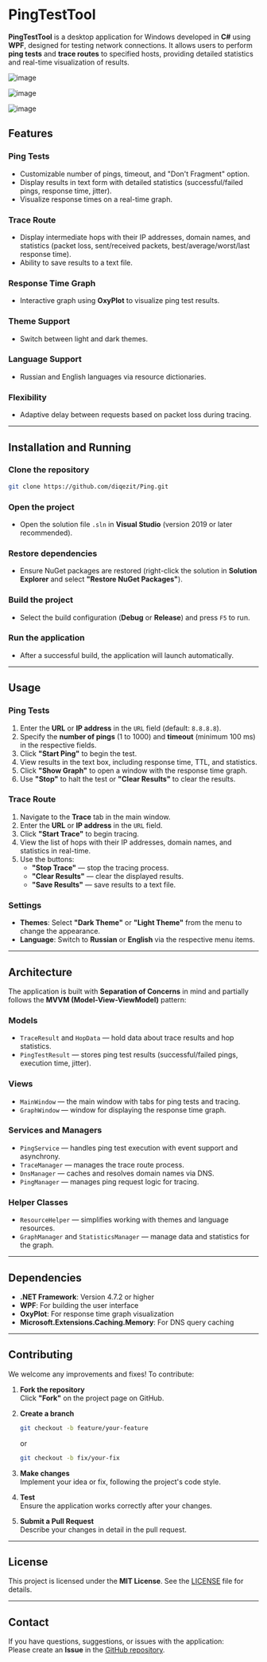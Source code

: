 # PingTestTool

**PingTestTool** is a desktop application for Windows developed in **C#** using **WPF**, designed for testing network connections. It allows users to perform **ping tests** and **trace routes** to specified hosts, providing detailed statistics and real-time visualization of results.

![image](https://github.com/user-attachments/assets/c291a438-d7b4-4987-8017-6cd679ea92cc)

![image](https://github.com/user-attachments/assets/94f6f100-ae49-4d4b-b1a9-3ee39d03e0a7)

![image](https://github.com/user-attachments/assets/991404bc-08c1-4ddc-b06b-4158bd671600)


## Features

### Ping Tests
- Customizable number of pings, timeout, and "Don't Fragment" option.
- Display results in text form with detailed statistics (successful/failed pings, response time, jitter).
- Visualize response times on a real-time graph.

### Trace Route
- Display intermediate hops with their IP addresses, domain names, and statistics (packet loss, sent/received packets, best/average/worst/last response time).
- Ability to save results to a text file.

### Response Time Graph
- Interactive graph using **OxyPlot** to visualize ping test results.

### Theme Support
- Switch between light and dark themes.

### Language Support
- Russian and English languages via resource dictionaries.

### Flexibility
- Adaptive delay between requests based on packet loss during tracing.

---

## Installation and Running

### Clone the repository
```bash
git clone https://github.com/diqezit/Ping.git
```

### Open the project
- Open the solution file `.sln` in **Visual Studio** (version 2019 or later recommended).

### Restore dependencies
- Ensure NuGet packages are restored (right-click the solution in **Solution Explorer** and select **"Restore NuGet Packages"**).

### Build the project
- Select the build configuration (**Debug** or **Release**) and press `F5` to run.

### Run the application
- After a successful build, the application will launch automatically.

---

## Usage

### Ping Tests
1. Enter the **URL** or **IP address** in the `URL` field (default: `8.8.8.8`).
2. Specify the **number of pings** (1 to 1000) and **timeout** (minimum 100 ms) in the respective fields.
3. Click **"Start Ping"** to begin the test.
4. View results in the text box, including response time, TTL, and statistics.
5. Click **"Show Graph"** to open a window with the response time graph.
6. Use **"Stop"** to halt the test or **"Clear Results"** to clear the results.

### Trace Route
1. Navigate to the **Trace** tab in the main window.
2. Enter the **URL** or **IP address** in the `URL` field.
3. Click **"Start Trace"** to begin tracing.
4. View the list of hops with their IP addresses, domain names, and statistics in real-time.
5. Use the buttons:
   - **"Stop Trace"** — stop the tracing process.
   - **"Clear Results"** — clear the displayed results.
   - **"Save Results"** — save results to a text file.

### Settings
- **Themes**: Select **"Dark Theme"** or **"Light Theme"** from the menu to change the appearance.
- **Language**: Switch to **Russian** or **English** via the respective menu items.

---

## Architecture

The application is built with **Separation of Concerns** in mind and partially follows the **MVVM (Model-View-ViewModel)** pattern:

### Models
- `TraceResult` and `HopData` — hold data about trace results and hop statistics.
- `PingTestResult` — stores ping test results (successful/failed pings, execution time, jitter).

### Views
- `MainWindow` — the main window with tabs for ping tests and tracing.
- `GraphWindow` — window for displaying the response time graph.

### Services and Managers
- `PingService` — handles ping test execution with event support and asynchrony.
- `TraceManager` — manages the trace route process.
- `DnsManager` — caches and resolves domain names via DNS.
- `PingManager` — manages ping request logic for tracing.

### Helper Classes
- `ResourceHelper` — simplifies working with themes and language resources.
- `GraphManager` and `StatisticsManager` — manage data and statistics for the graph.

---

## Dependencies

- **.NET Framework**: Version 4.7.2 or higher
- **WPF**: For building the user interface
- **OxyPlot**: For response time graph visualization
- **Microsoft.Extensions.Caching.Memory**: For DNS query caching

---

## Contributing

We welcome any improvements and fixes! To contribute:

1. **Fork the repository**  
   Click **"Fork"** on the project page on GitHub.

2. **Create a branch**
   ```bash
   git checkout -b feature/your-feature
   ```
   or
   ```bash
   git checkout -b fix/your-fix
   ```

3. **Make changes**  
   Implement your idea or fix, following the project's code style.

4. **Test**  
   Ensure the application works correctly after your changes.

5. **Submit a Pull Request**  
   Describe your changes in detail in the pull request.

---

## License

This project is licensed under the **MIT License**. See the [LICENSE](LICENSE) file for details.

---

## Contact

If you have questions, suggestions, or issues with the application:  
Please create an **Issue** in the [GitHub repository](https://github.com/diqezit/Ping/issues).

